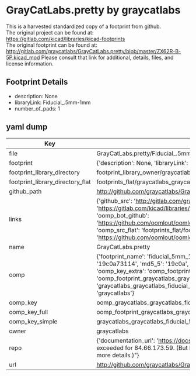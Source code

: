 # GrayCatLabs.pretty by graycatlabs  
This is a harvested standardized copy of a footprint from github.  
The original project can be found at:  
https://gitlab.com/kicad/libraries/kicad-footprints  
The original footprint can be found at:
http://gitlab.com/graycatlabs/GrayCatLabs.pretty/blob/master/ZX62R-B-5P.kicad_mod
Please consult that link for additional, details, files, and license information.  
## Footprint Details
* description: None  
* libraryLink: Fiducial_.5mm-1mm  
* number_of_pads: 1  
## yaml dump  
| Key | Value |  
| --- | --- |  
| file | GrayCatLabs.pretty/Fiducial_.5mm-1mm.kicad_mod |  
| footprint | {'description': None, 'libraryLink': 'Fiducial_.5mm-1mm', 'number_of_pads': 1} |  
| footprint_library_directory | footprint_library_owner/graycatlabs_GrayCatLabs.pretty |  
| footprint_library_directory_flat | footprints_flat/graycatlabs_graycatlabs_fiducial_5mm_1mm/working |  
| github_path | http://github.com/graycatlabs/GrayCatLabs.pretty/blob/master/Fiducial_.5mm-1mm.kicad_mod |  
| links | {'github_src': 'http://gitlab.com/graycatlabs/GrayCatLabs.pretty/blob/master/ZX62R-B-5P.kicad_mod', 'github_src_repo': 'https://gitlab.com/kicad/libraries/kicad-footprints', 'oomp_bot': 'footprints/graycatlabs_graycatlabs_fiducial_5mm_1mm/working', 'oomp_bot_github': 'https://github.com/oomlout/oomlout_oomp_footprint_bot/tree/main/footprints/graycatlabs_graycatlabs_fiducial_5mm_1mm/working', 'oomp_src_flat': 'footprints_flat/footprints_flat/graycatlabs_graycatlabs_fiducial_5mm_1mm/working', 'oomp_src_flat_github': 'https://github.com/oomlout/oomlout_oomp_footprint_src/tree/main/footprints_flat/graycatlabs_graycatlabs_fiducial_5mm_1mm/working'} |  
| name | GrayCatLabs.pretty |  
| oomp | {'footprint_name': 'fiducial_5mm_1mm', 'library_name': 'graycatlabs', 'md5': '19c0a73114941889d2bae0f906935a9e', 'md5_10': '19c0a73114', 'md5_5': '19c0a', 'md5_6': '19c0a7', 'oomp_key': 'oomp_graycatlabs_graycatlabs_fiducial_5mm_1mm', 'oomp_key_extra': 'oomp_footprint_graycatlabs_graycatlabs_fiducial_5mm_1mm', 'oomp_key_full': 'oomp_footprint_graycatlabs_graycatlabs_fiducial_5mm_1mm_19c0a7', 'oomp_key_simple': 'graycatlabs_graycatlabs_fiducial_5mm_1mm', 'original_filename': 'GrayCatLabs.pretty/Fiducial_.5mm-1mm.kicad_mod', 'owner_name': 'graycatlabs'} |  
| oomp_key | oomp_graycatlabs_graycatlabs_fiducial_5mm_1mm |  
| oomp_key_full | oomp_footprint_graycatlabs_graycatlabs_fiducial_5mm_1mm |  
| oomp_key_simple | graycatlabs_graycatlabs_fiducial_5mm_1mm |  
| owner | graycatlabs |  
| repo | {'documentation_url': 'https://docs.github.com/rest/overview/resources-in-the-rest-api#rate-limiting', 'message': "API rate limit exceeded for 84.66.173.59. (But here's the good news: Authenticated requests get a higher rate limit. Check out the documentation for more details.)"} |  
| url | http://github.com/graycatlabs/GrayCatLabs.pretty |  

